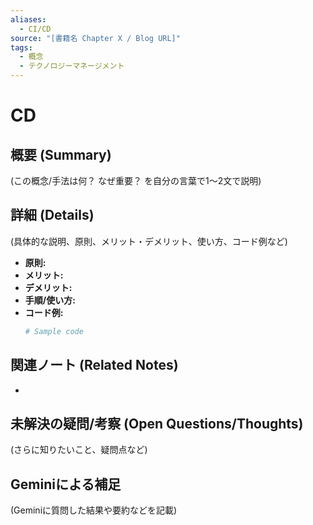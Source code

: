 ```yaml
---
aliases:
  - CI/CD
source: "[書籍名 Chapter X / Blog URL]"
tags:
  - 概念
  - テクノロジーマネージメント
---
```


# CD

## 概要 (Summary)
(この概念/手法は何？ なぜ重要？ を自分の言葉で1〜2文で説明)

## 詳細 (Details)
(具体的な説明、原則、メリット・デメリット、使い方、コード例など)
- **原則:**
- **メリット:**
- **デメリット:**
- **手順/使い方:**
- **コード例:**
  ```python
  # Sample code
  ```

## 関連ノート (Related Notes)
- 

## 未解決の疑問/考察 (Open Questions/Thoughts)
(さらに知りたいこと、疑問点など)

## Geminiによる補足
(Geminiに質問した結果や要約などを記載)